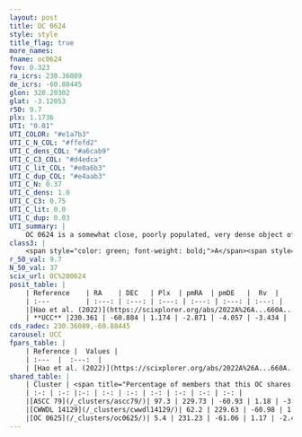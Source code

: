 ```yaml
---
layout: post
title: OC 0624
style: style
title_flag: true
more_names: 
fname: oc0624
fov: 0.323
ra_icrs: 230.36089
de_icrs: -60.88445
glon: 320.20302
glat: -3.12053
r50: 9.7
plx: 1.1736
UTI: "0.01"
UTI_COLOR: "#e1a7b3"
UTI_C_N_COL: "#ffefd2"
UTI_C_dens_COL: "#a6cab9"
UTI_C_C3_COL: "#d4edca"
UTI_C_lit_COL: "#e0a6b3"
UTI_C_dup_COL: "#e4aab3"
UTI_C_N: 0.37
UTI_C_dens: 1.0
UTI_C_C3: 0.75
UTI_C_lit: 0.0
UTI_C_dup: 0.03
UTI_summary: |
    OC 0624 is a somewhat close, poorly populated, very dense object of high C3 quality. It was recently reported in the literature.<br><br><span style="color: #99180f; font-weight: bold;">Warning: </span>This is very likely a duplicate object, which shares a large percentage of members with at least one previously reported entry, and a very small percentage with at least one entry reported in the same catalogue.
class3: |
    <span style="color: green; font-weight: bold;">A</span><span style="color: #FFC300; font-weight: bold;">B</span>
r_50_val: 9.7
N_50_val: 37
scix_url: OC%200624
posit_table: |
    | Reference    | RA    | DEC   | Plx  | pmRA  | pmDE   |  Rv  |
    | :---         | :---: | :---: | :---: | :---: | :---: | :---: |
    |[Hao et al. (2022)](https://scixplorer.org/abs/2022A%26A...660A...4H) | 230.528 | -60.841 | 1.152 | -2.877 | -4.048 | -- |
    | **UCC** |230.361 | -60.884 | 1.174 | -2.871 | -4.057 | -3.434 | 
cds_radec: 230.36089,-60.88445
carousel: UCC
fpars_table: |
    | Reference |  Values |
    | :---  |  :---:  |
    | [Hao et al. (2022)](https://scixplorer.org/abs/2022A%26A...660A...4H) | `AG=2.64, age=6.7, Z=0.028` |
shared_table: |
    | Cluster | <span title="Percentage of members that this OC shares with the ones listed">%</span>   | RA   | DEC   | Plx   | pmRA  | pmDE  | Rv | UTI |
    | :-: | :-: |:-: | :-: | :-: | :-: | :-: | :-: | :-: |
    |[ASCC 79](/_clusters/ascc79/)| 97.3 | 229.73 | -60.93 | 1.18 | -3.05 | -4.13 | -7.27 |0.91 |
    |[CWWDL 14129](/_clusters/cwwdl14129/)| 62.2 | 229.63 | -60.98 | 1.19 | -3.13 | -4.11 | -7.88 |0.06 |
    |[OC 0625](/_clusters/oc0625/)| 5.4 | 231.23 | -61.06 | 1.17 | -2.43 | -4.22 | -1.61 |0.42 |
---
```

